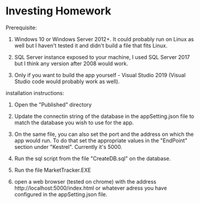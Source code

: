 # Investing Homework

Prerequisite:

1. Windows 10 or Windows Server 2012+. It could probably run on Linux as well but I haven't tested it and didn't build a file that fits Linux.

2. SQL Server instance exposed to your machine, I used SQL Server 2017 but I think any version after 2008 would work.

3. Only if you want to build the app yourself - Visual Studio 2019 (Visual Studio code would probably work as well).

installation instructions:

1. Open the "Published" directory

2. Update the connectin string of the database in the appSetting.json file to match the database you wish to use for the app. 

3. On the same file, you can also set the port and the address on which the app would run. To do that set the appropriate  values in the "EndPoint" section under "Kestrel". Currently it's 5000.

3. Run the sql script from the file "CreateDB.sql" on the database.

4. Run the file MarketTracker.EXE

5. open a web browser (tested on chrome) with the address http://localhost:5000/index.html or whatever adress you have configured in the appSetting.json file.
